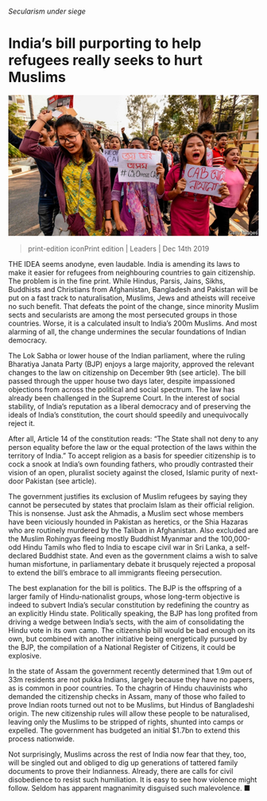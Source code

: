 ###### Secularism under siege

# India’s bill purporting to help refugees really seeks to hurt Muslims 

![image](images/20191214_ldp501.jpg) 

> print-edition iconPrint edition | Leaders | Dec 14th 2019 

THE IDEA seems anodyne, even laudable. India is amending its laws to make it easier for refugees from neighbouring countries to gain citizenship. The problem is in the fine print. While Hindus, Parsis, Jains, Sikhs, Buddhists and Christians from Afghanistan, Bangladesh and Pakistan will be put on a fast track to naturalisation, Muslims, Jews and atheists will receive no such benefit. That defeats the point of the change, since minority Muslim sects and secularists are among the most persecuted groups in those countries. Worse, it is a calculated insult to India’s 200m Muslims. And most alarming of all, the change undermines the secular foundations of Indian democracy. 

The Lok Sabha or lower house of the Indian parliament, where the ruling Bharatiya Janata Party (BJP) enjoys a large majority, approved the relevant changes to the law on citizenship on December 9th (see article). The bill passed through the upper house two days later, despite impassioned objections from across the political and social spectrum. The law has already been challenged in the Supreme Court. In the interest of social stability, of India’s reputation as a liberal democracy and of preserving the ideals of India’s constitution, the court should speedily and unequivocally reject it. 

After all, Article 14 of the constitution reads: “The State shall not deny to any person equality before the law or the equal protection of the laws within the territory of India.” To accept religion as a basis for speedier citizenship is to cock a snook at India’s own founding fathers, who proudly contrasted their vision of an open, pluralist society against the closed, Islamic purity of next-door Pakistan (see article). 

The government justifies its exclusion of Muslim refugees by saying they cannot be persecuted by states that proclaim Islam as their official religion. This is nonsense. Just ask the Ahmadis, a Muslim sect whose members have been viciously hounded in Pakistan as heretics, or the Shia Hazaras who are routinely murdered by the Taliban in Afghanistan. Also excluded are the Muslim Rohingyas fleeing mostly Buddhist Myanmar and the 100,000-odd Hindu Tamils who fled to India to escape civil war in Sri Lanka, a self-declared Buddhist state. And even as the government claims a wish to salve human misfortune, in parliamentary debate it brusquely rejected a proposal to extend the bill’s embrace to all immigrants fleeing persecution. 

The best explanation for the bill is politics. The BJP is the offspring of a larger family of Hindu-nationalist groups, whose long-term objective is indeed to subvert India’s secular constitution by redefining the country as an explicitly Hindu state. Politically speaking, the BJP has long profited from driving a wedge between India’s sects, with the aim of consolidating the Hindu vote in its own camp. The citizenship bill would be bad enough on its own, but combined with another initiative being energetically pursued by the BJP, the compilation of a National Register of Citizens, it could be explosive. 

In the state of Assam the government recently determined that 1.9m out of 33m residents are not pukka Indians, largely because they have no papers, as is common in poor countries. To the chagrin of Hindu chauvinists who demanded the citizenship checks in Assam, many of those who failed to prove Indian roots turned out not to be Muslims, but Hindus of Bangladeshi origin. The new citizenship rules will allow these people to be naturalised, leaving only the Muslims to be stripped of rights, shunted into camps or expelled. The government has budgeted an initial $1.7bn to extend this process nationwide. 

Not surprisingly, Muslims across the rest of India now fear that they, too, will be singled out and obliged to dig up generations of tattered family documents to prove their Indianness. Already, there are calls for civil disobedience to resist such humiliation. It is easy to see how violence might follow. Seldom has apparent magnanimity disguised such malevolence. ■ 

